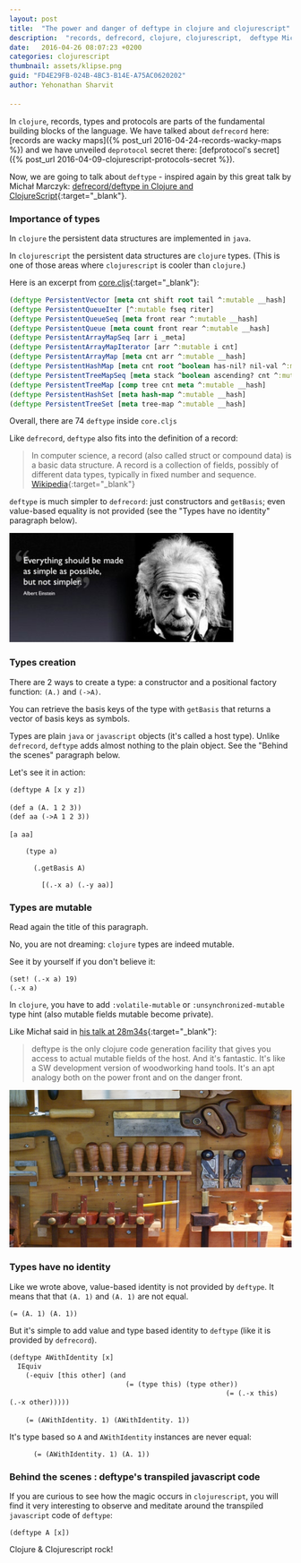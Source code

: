 ```yaml
---
layout: post
title:  "The power and danger of deftype in clojure and clojurescript"
description:  "records, defrecord, clojure, clojurescript,  deftype Michał Marczyk"
date:   2016-04-26 08:07:23 +0200
categories: clojurescript
thumbnail: assets/klipse.png
guid: "FD4E29FB-024B-4BC3-B14E-A75AC0620202"
author: Yehonathan Sharvit

---
```


In `clojure`, records, types and protocols are parts of the fundamental building blocks of the language.
We have talked about `defrecord` here: [records are wacky maps]({% post_url 2016-04-24-records-wacky-maps %}) and we have unveiled `deprotocol` secret there: [defprotocol's secret]({% post_url 2016-04-09-clojurescript-protocols-secret  %}).

Now, we are going to talk about `deftype` - inspired again by this great talk by Michał Marczyk: [defrecord/deftype in Clojure and ClojureScript](https://youtu.be/vZtkqDIicqI){:target="_blank"}.


### Importance of types

In `clojure` the persistent data structures are implemented in `java`. 

In `clojurescript` the persistent data structures are `clojure` types. (This is one of those areas where `clojurescript` is cooler than `clojure`.)

Here is an excerpt from [core.cljs](https://github.com/clojure/clojurescript/blob/master/src/main/cljs/cljs/core.cljs#L6996){:target="_blank"}:


~~~clojure
(deftype PersistentVector [meta cnt shift root tail ^:mutable __hash]
(deftype PersistentQueueIter [^:mutable fseq riter]
(deftype PersistentQueueSeq [meta front rear ^:mutable __hash]
(deftype PersistentQueue [meta count front rear ^:mutable __hash]
(deftype PersistentArrayMapSeq [arr i _meta]
(deftype PersistentArrayMapIterator [arr ^:mutable i cnt]
(deftype PersistentArrayMap [meta cnt arr ^:mutable __hash]
(deftype PersistentHashMap [meta cnt root ^boolean has-nil? nil-val ^:mutable __hash]
(deftype PersistentTreeMapSeq [meta stack ^boolean ascending? cnt ^:mutable __hash]
(deftype PersistentTreeMap [comp tree cnt meta ^:mutable __hash]
(deftype PersistentHashSet [meta hash-map ^:mutable __hash]
(deftype PersistentTreeSet [meta tree-map ^:mutable __hash]
~~~

Overall, there are 74 `deftype` inside `core.cljs`


Like `defrecord`, `deftype` also fits into the definition of a record:

> In computer science, a record (also called struct or compound data) is a basic data structure. A record is a collection of fields, possibly of different data types, typically in fixed number and sequence. [Wikipedia](https://en.wikipedia.org/wiki/Record_(computer_science)){:target="_blank"} 


`deftype` is much simpler to `defrecord`: just constructors and `getBasis`; even value-based equality is not provided (see the "Types have no identity" paragraph below).

![Einstein](/assets/einstein_kiss.jpg)

### Types creation 

There are 2 ways to create a type: a constructor and a positional factory function: `(A.)` and `(->A)`.

You can retrieve the basis keys of the type with `getBasis` that returns a vector of basis keys as symbols.

Types are plain `java` or `javascript` objects (it's called a host type). Unlike `defrecord`, `deftype` adds almost nothing to the plain object. See the "Behind the scenes" paragraph below.


Let's see it in action:

~~~klipse
(deftype A [x y z])

(def a (A. 1 2 3))
(def aa (->A 1 2 3))

[a aa]
~~~
~~~klipse
    (type a)
~~~
~~~klipse
      (.getBasis A)
~~~
~~~klipse
        [(.-x a) (.-y aa)]
~~~


### Types are mutable

Read again the title of this paragraph.

No, you are not dreaming: `clojure` types are indeed mutable.

See it by yourself if you don't believe it:

~~~klipse
(set! (.-x a) 19)
(.-x a)
~~~

In `clojure`, you have to add `:volatile-mutable` or `:unsynchronized-mutable` type hint (also mutable fields mutable become private).

Like Michał said in [his talk at 28m34s](https://youtu.be/vZtkqDIicqI?t=28m34s){:target="_blank"}:

> deftype is the only clojure code generation facility that gives you access to actual mutable fields of the host. And it's fantastic. It's like a SW development version of woodworking hand tools. It's an apt analogy both on the power front and on the danger front.


![Woodworking](/assets/woodworking.jpg)

### Types have no identity

Like we wrote above, value-based identity is not provided by `deftype`. It means that that `(A. 1)` and `(A. 1)` are not equal.

~~~klipse
(= (A. 1) (A. 1))
~~~

But it's simple to add value and type based identity to `deftype` (like it is provided by `defrecord`).


~~~klipse
(deftype AWithIdentity [x]
  IEquiv
    (-equiv [this other] (and
                             (= (type this) (type other))
                                                      (= (.-x this) (.-x other)))))

    (= (AWithIdentity. 1) (AWithIdentity. 1))
~~~


It's type based so `A` and `AWithIdentity` instances are never equal:

~~~klipse
      (= (AWithIdentity. 1) (A. 1))
~~~


### Behind the scenes : deftype's transpiled javascript code

If you are curious to see how the magic occurs in `clojurescript`, you will find it very interesting to observe and meditate around the transpiled `javascript` code of `deftype`:



~~~klipse-js
(deftype A [x])
~~~

Clojure & Clojurescript rock!

[app-url-static]: http://app.klipse.tech?blog=klipse&js_only=1
[app-url]: http://app.klipse.tech?blog=klipse&static-fns=true&js_only=1

